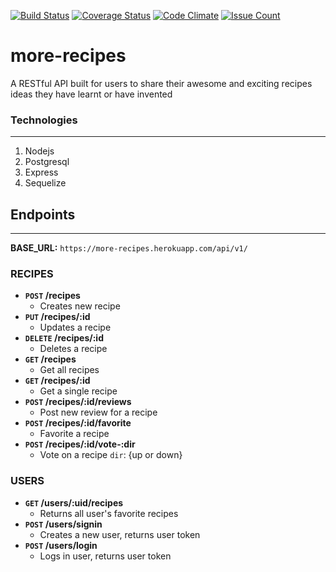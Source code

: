 [![Build Status](https://travis-ci.org/williamolojede/more-recipes.svg?branch=dev)](https://travis-ci.org/williamolojede/more-recipes)
[![Coverage Status](https://coveralls.io/repos/github/williamolojede/more-recipes/badge.svg?branch=dev)](https://coveralls.io/github/williamolojede/more-recipes?branch=dev)
[![Code Climate](https://codeclimate.com/github/williamolojede/more-recipes/badges/gpa.svg)](https://codeclimate.com/github/williamolojede/more-recipes)
[![Issue Count](https://codeclimate.com/github/williamolojede/more-recipes/badges/issue_count.svg)](https://codeclimate.com/github/williamolojede/more-recipes)

# more-recipes
A RESTful API built for users to share their awesome and exciting recipes ideas they have learnt or have invented

### Technologies
-----

 1. Nodejs
 1. Postgresql
 1. Express
 1. Sequelize


## Endpoints
-----

**BASE_URL:** `https://more-recipes.herokuapp.com/api/v1/`

### RECIPES
- **`POST` /recipes**
  - Creates new recipe
- **`PUT` /recipes/:id**
  - Updates a recipe
- **`DELETE` /recipes/:id**
  - Deletes a recipe
- **`GET` /recipes**
  - Get all recipes
- **`GET` /recipes/:id**
  - Get a single recipe
- **`POST` /recipes/:id/reviews**
  - Post new review for a recipe
- **`POST` /recipes/:id/favorite**
  - Favorite a recipe
- **`POST` /recipes/:id/vote-:dir**
  - Vote on a recipe `dir`: {up or down}

### USERS

- **`GET` /users/:uid/recipes**
  - Returns all user's favorite recipes
- **`POST` /users/signin**
  - Creates a new user, returns user token
- **`POST` /users/login**
  - Logs in user, returns user token
